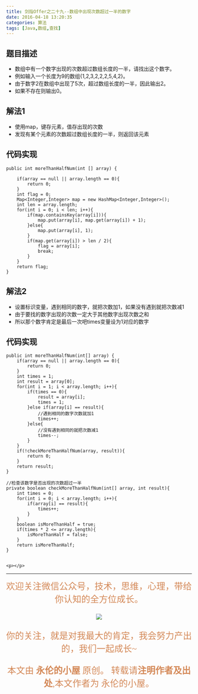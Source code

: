 ```yaml
---
title: 剑指Offer之二十九--数组中出现次数超过一半的数字
date: 2016-04-18 13:20:35
categories: 算法
tags: [Java,数组,查找]
---
```


## 题目描述
- 数组中有一个数字出现的次数超过数组长度的一半，请找出这个数字。
- 例如输入一个长度为9的数组{1,2,3,2,2,2,5,4,2}。
- 由于数字2在数组中出现了5次，超过数组长度的一半，因此输出2。
- 如果不存在则输出0。

## 解法1
- 使用map，键存元素，值存出现的次数
- 发现有某个元素的次数超过数组长度的一半，则返回该元素

## 代码实现
    public int moreThanHalfNum(int [] array) {
     
    	if(array == null || array.length == 0){
    		return 0;
    	}
    	int flag = 0;
    	Map<Integer,Integer> map = new HashMap<Integer,Integer>();
    	int len = array.length;
    	for(int i = 0; i < len; i++){
    		if(map.containsKey(array[i])){
    			map.put(array[i], map.get(array[i]) + 1);
    		}else{
    			map.put(array[i], 1);
    		}
    		if(map.get(array[i]) > len / 2){
    			flag = array[i];
    			break;
    		}
    	}
    	return flag;
    }

## 解法2
- 设置标识变量，遇到相同的数字，就把次数加1，如果没有遇到就把次数减1
- 由于要找的数字出现的次数一定大于其他数字出现次数之和
- 所以那个数字肯定是最后一次吧times变量设为1对应的数字

## 代码实现
    public int moreThanHalfNum(int[] array) {
    	if(array == null || array.length == 0){
    		return 0;
    	}
    	int times = 1;
    	int result = array[0];
    	for(int i = 1; i < array.length; i++){
    		if(times == 0){
    			result = array[i];
    			times = 1;
    		}else if(array[i] == result){
    			//遇到相同的数字次数就加1
    			times++;
    		}else{
    			//没有遇到相同的就把次数减1
    			times--;
    		}
    	}
    	if(!checkMoreThanHalfNum(array, result)){
    		return 0;
    	}
    	return result;
    }

    //检查该数字是否出现的次数超过一半
    private boolean checkMoreThanHalfNum(int[] array, int result){
    	int times = 0;
    	for(int i = 0; i < array.length; i++){
    		if(array[i] == result){
    			times++;
    		}
    	}
    	boolean isMoreThanHalf = true;
    	if(times * 2 <= array.length){
    		isMoreThanHalf = false;
    	}
    	return isMoreThanHalf;
    }


	<p></p>
--- 
<center>

<div align="center" style="color: rgb(212, 137, 88); font-size: x-large; font-family: 楷体; ">欢迎关注微信公众号，技术，思维，心理，带给你认知的全方位成长。<br/>


![](https://ws1.sinaimg.cn/large/006tNbRwgy1fvibc07tuqj30hs07q0u7.jpg)


你的关注，就是对我最大的肯定，我会努力产出的，我们一起成长~ 

本文由 **永伦的小屋** 原创。
转载请**注明作者及出处**,本文作者为 永伦的小屋。

</div>
</center>